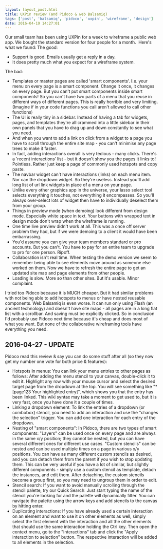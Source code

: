 ```yaml
---
layout: layout_post.html
title: UXPin review (and Pidoco & web Balsamiq)
tags: ['post', 'balsamiq', 'pidoco', 'uxpin', 'wireframe', 'design']
date: 2016-04-10 14:27:01
---
```


Our small team has been using UXPin for a week to wireframe a public web app. We bought the standard version for four people for a month.  Here's what we found: The good:

*   Support is good. Emails usually get a reply in a day.
*   It does pretty much what you expect for a wireframe system.

The bad:

*   Templates or master pages are called 'smart components'. I.e. your menu on every page is a smart component. Change it once, it changes on every page. But you can't put smart components inside smart components! So you can't have two parts of a menu that you reuse in different ways of different pages. This is really horrible and very limiting. (Imagine if in your code functions you call aren't allowed to call other functions)
*   The UI is really tiny in a sidebar. Instead of having a tab for widgets, pages, and templates they're all crammed into a little sidebar in their own panels that you have to drag up and down constantly to see what you need.
*   And when you want to add a link on click from a widget to a page you have to scroll through the entire site map - you can't minimise any page trees to make it faster.
*   In fact, adding interactions overall is very tedious - many clicks. There's a 'recent interactions' list - but it doesn't show you the pages it links to! Pointless. Rather just keep a page of commonly used hotspots and copy paste.
*   The navbar widget can't have interactions (links) on each menu item. Nor can the dropdown widget. So they're useless. Instead you'll add long list of url link widgets in place of a menu on your page.
*   Unlike every other graphics app in the universe, your lasso select tool selects everything it touches, not everything it encompasses. So you'll always over-select lots of widget then have to individually deselect them from your group.
*   Things in preview mode (when demoing) look different from design mode. Especially white space in text. Your buttons with wrapped text in design mode don't wrap when the wireframe is running.
*   One time live preview didn't work at all. This was a once off server problem they had, but if we were demoing to a client it would have been embarrassing.
*   You'd assume you can give your team members standard or pro accounts. But you can't. You have to pay for an entire team to upgrade to pro for one person. Ripoff.
*   Collaboration isn't real time. When testing the demo version we seem to remember being able to see elements move around as someone else worked on them. Now we have to refresh the entire page to get an updated site map and page elements from other people.
*   Loading is slow. More so than other sites. But it's usable. Minor complaint.

I tried too Pidoco because it is MUCH cheaper. But it had similar problems with not being able to add hotspots to menus or have nested reusable components. Web Balsamiq is even worse. It can run only using Flash (an ancient technology) and doesn't have site maps - all pages are in a long flat list with a scrollbar. And saving must be explicitly clicked. So in conclusion I'd probably use Pidoco next time because it's cheap and does most of what you want. But none of the collaborative wireframing tools have everything you need.

2016-04-27 - UPDATE
-------------------

Pidoco read this review & say you can do some stuff after all (so they now get my number one vote for both price & features):

*   Hotspots in menus: You can link your menu entries to other pages as follows: After adding the menu stencil to your canvas, double-click it to edit it. Highlight any row with your mouse cursor and select the desired target page from the dropdown at the top. You will see something like "* \[page123 Your highlighted entry\]", which shows you that the entry has been linked. This wiki syntax may take a moment to get used to, but it is very fast, once you have done it a couple of times.
*   Linking a dropdown element: To link the entries of a dropdown (or combobox) stencil, you need to add an interaction and use the "changes the selection" trigger. You can add one interaction for each entry of the dropdown.
*   Nesting of "smart components": In Pidoco, there are two types of smart components: "Layers" can be used once on every page and are always in the same x/y position; they cannot be nested, but you can have several different ones for different use cases. "Custom stencils" can be nested and can be used multiple times on a page in various x/y positions. You can have as many different custom stencils as desired, and you can detach them from the parent if you wish to stop updating them. This can be very useful if you have a lot of similar, but slightly different components - simply use a custom stencil as template, detach the instances, and edit them. After detaching, the custom stencils become a group first, so you may need to ungroup them in order to edit.
*   Stencil search: If you want to avoid manually scrolling through the stencil palette, try our Quick Search: Just start typing the name of the stencil you're looking for and the palette will dynamically filter. You can navigate the palette using the arrow keys and add stencils to the canvas by hitting enter.
*   Duplicating interactions: If you have already used a certain interaction on an element and want to use it on other elements as well, simply select the first element with the interaction and all the other elements that should use the same interaction holding the Ctrl key. Then open the context menu, go to the "Interactions" tab and click the "Apply interaction to selection" button. The respective interaction will be added to all elements in the selection.
